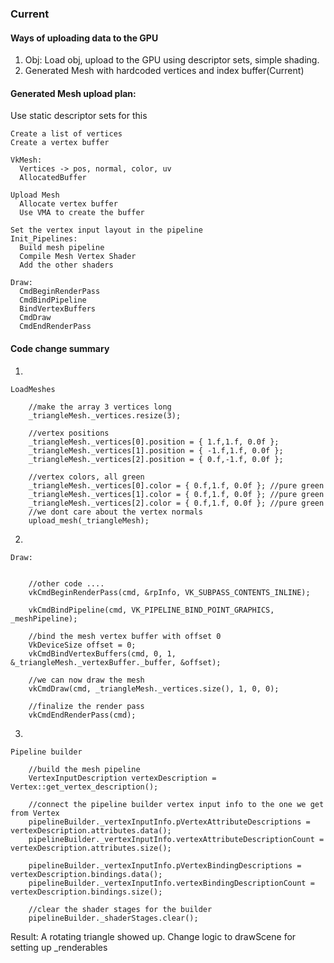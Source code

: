 ### Current

#### Ways of uploading data to the GPU

1. Obj: Load obj, upload to the GPU using descriptor sets, simple shading.
2. Generated Mesh with hardcoded vertices and index buffer(Current)

#### Generated Mesh upload plan:

Use static descriptor sets for this

```
Create a list of vertices 
Create a vertex buffer

VkMesh:
  Vertices -> pos, normal, color, uv
  AllocatedBuffer

Upload Mesh
  Allocate vertex buffer
  Use VMA to create the buffer

Set the vertex input layout in the pipeline
Init_Pipelines:
  Build mesh pipeline
  Compile Mesh Vertex Shader
  Add the other shaders
 
Draw:
  CmdBeginRenderPass 
  CmdBindPipeline
  BindVertexBuffers
  CmdDraw
  CmdEndRenderPass

```

#### Code change summary
1.
```
LoadMeshes

	//make the array 3 vertices long
	_triangleMesh._vertices.resize(3);

	//vertex positions
	_triangleMesh._vertices[0].position = { 1.f,1.f, 0.0f };
	_triangleMesh._vertices[1].position = { -1.f,1.f, 0.0f };
	_triangleMesh._vertices[2].position = { 0.f,-1.f, 0.0f };

	//vertex colors, all green
	_triangleMesh._vertices[0].color = { 0.f,1.f, 0.0f }; //pure green
	_triangleMesh._vertices[1].color = { 0.f,1.f, 0.0f }; //pure green
	_triangleMesh._vertices[2].color = { 0.f,1.f, 0.0f }; //pure green
	//we dont care about the vertex normals
	upload_mesh(_triangleMesh);
```

2. 
```
Draw:


	//other code ....
	vkCmdBeginRenderPass(cmd, &rpInfo, VK_SUBPASS_CONTENTS_INLINE);

	vkCmdBindPipeline(cmd, VK_PIPELINE_BIND_POINT_GRAPHICS, _meshPipeline);

	//bind the mesh vertex buffer with offset 0
	VkDeviceSize offset = 0;
	vkCmdBindVertexBuffers(cmd, 0, 1, &_triangleMesh._vertexBuffer._buffer, &offset);

	//we can now draw the mesh
	vkCmdDraw(cmd, _triangleMesh._vertices.size(), 1, 0, 0);

	//finalize the render pass
	vkCmdEndRenderPass(cmd);
```

3. 
```
Pipeline builder

	//build the mesh pipeline
	VertexInputDescription vertexDescription = Vertex::get_vertex_description();

	//connect the pipeline builder vertex input info to the one we get from Vertex
	pipelineBuilder._vertexInputInfo.pVertexAttributeDescriptions = vertexDescription.attributes.data();
	pipelineBuilder._vertexInputInfo.vertexAttributeDescriptionCount = vertexDescription.attributes.size();

	pipelineBuilder._vertexInputInfo.pVertexBindingDescriptions = vertexDescription.bindings.data();
	pipelineBuilder._vertexInputInfo.vertexBindingDescriptionCount = vertexDescription.bindings.size();

	//clear the shader stages for the builder
	pipelineBuilder._shaderStages.clear();
```

Result:
A rotating triangle showed up. 
Change logic to drawScene for setting up _renderables
